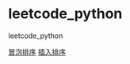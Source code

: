 # leetcode_python
leetcode_python

[冒泡排序](https://github.com/HongGHu/leetcode_python/blob/master/sort/%E5%86%92%E6%B3%A1%E6%8E%92%E5%BA%8F.py)
[插入排序](https://github.com/HongGHu/leetcode_python/blob/master/sort/%E6%8F%92%E5%85%A5%E6%8E%92%E5%BA%8F.py)
